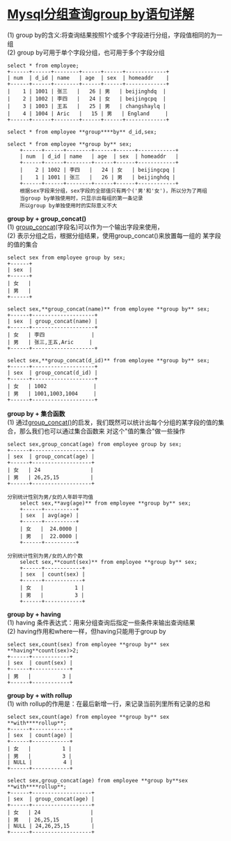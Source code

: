# [Mysql分组查询group by语句详解][0] 


(1) group by的含义:将查询结果按照1个或多个字段进行分组，字段值相同的为一组  
(2) group by可用于单个字段分组，也可用于多个字段分组

 

    select * from employee;
    +------+------+--------+------+------+-------------+
    | num  | d_id | name   | age  | sex  | homeaddr    |
    +------+------+--------+------+------+-------------+
    |    1 | 1001 | 张三   |   26 | 男   | beijinghdq  |
    |    2 | 1002 | 李四   |   24 | 女   | beijingcpq  |
    |    3 | 1003 | 王五   |   25 | 男   | changshaylq |
    |    4 | 1004 | Aric   |   15 | 男   | England     |
    +------+------+--------+------+------+-------------+
      
    select * from employee **group****by** d_id,sex;
          
    select * from employee **group by** sex;
        +------+------+--------+------+------+------------+
        | num  | d_id | name   | age  | sex  | homeaddr   |
        +------+------+--------+------+------+------------+
        |    2 | 1002 | 李四   |   24 | 女   | beijingcpq |
        |    1 | 1001 | 张三   |   26 | 男   | beijinghdq |
        +------+------+--------+------+------+------------+
        根据sex字段来分组，sex字段的全部值只有两个('男'和'女')，所以分为了两组
        当group by单独使用时，只显示出每组的第一条记录
        所以group by单独使用时的实际意义不大

**group by + group_concat()**  
(1) [group_concat][1](字段名)可以作为一个输出字段来使用，  
(2) 表示分组之后，根据分组结果，使用group_concat()来放置每一组的 某字段的值的集合

 

    select sex from employee group by sex;
    +------+
    | sex  |
    +------+
    | 女   |
    | 男   |
    +------+
    
    select sex,**group_concat(name)** from employee **group by** sex;
    +------+--------------------+
    | sex  | group_concat(name) |
    +------+--------------------+
    | 女   | 李四               |
    | 男   | 张三,王五,Aric     |
    +------+--------------------+
    
    select sex,**group_concat(d_id)** from employee **group by** sex;
    +------+--------------------+
    | sex  | group_concat(d_id) |
    +------+--------------------+
    | 女   | 1002               |
    | 男   | 1001,1003,1004     |
    +------+--------------------+

**group by + 集合函数**  
(1) 通过[group_concat()][1]的启发，我们既然可以统计出每个分组的某字段的值的集合，那么我们也可以通过集合函数来 对这个"值的集合"做一些操作

 

    select sex,group_concat(age) from employee group by sex;
    +------+-------------------+
    | sex  | group_concat(age) |
    +------+-------------------+
    | 女   | 24                |
    | 男   | 26,25,15          |
    +------+-------------------+
      
    分别统计性别为男/女的人年龄平均值
        select sex,**avg(age)** from employee **group by** sex;
        +------+----------+
        | sex  | avg(age) |
        +------+----------+
        | 女   |  24.0000 |
        | 男   |  22.0000 |
        +------+----------+
          
    分别统计性别为男/女的人的个数
        select sex,**count(sex)** from employee **group by** sex;
        +------+------------+
        | sex  | count(sex) |
        +------+------------+
        | 女   |          1 |
        | 男   |          3 |
        +------+------------+

**group by + having**  
(1) having 条件表达式：用来分组查询后指定一些条件来输出查询结果  
(2) having作用和where一样，但having只能用于group by

    select sex,count(sex) from employee **group by** sex **having**count(sex)>2;
    +------+------------+
    | sex  | count(sex) |
    +------+------------+
    | 男   |          3 |
    +------+------------+

**group by + with rollup**  
(1) with rollup的作用是：在最后新增一行，来记录当前列里所有记录的总和

 

    select sex,count(age) from employee **group by** sex **with****rollup**;
    +------+------------+
    | sex  | count(age) |
    +------+------------+
    | 女   |          1 |
    | 男   |          3 |
    | NULL |          4 |
    +------+------------+
    
    select sex,group_concat(age) from employee **group by**sex **with****rollup**;
    +------+-------------------+
    | sex  | group_concat(age) |
    +------+-------------------+
    | 女   | 24                |
    | 男   | 26,25,15          |
    | NULL | 24,26,25,15       |
    +------+-------------------+

[0]: http://www.cnblogs.com/wangyayun/p/6835686.html
[1]: http://www.itxm.net/
